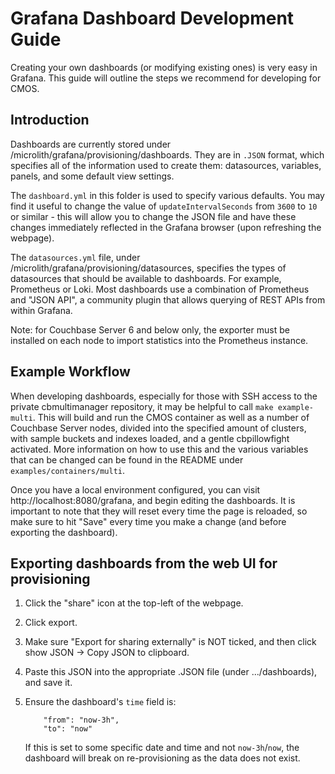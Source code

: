 # Grafana Dashboard Development Guide #

Creating your own dashboards (or modifying existing ones) is very easy in Grafana. This guide will outline the steps we recommend for developing for CMOS.

## Introduction ##

Dashboards are currently stored under /microlith/grafana/provisioning/dashboards. They are in `.JSON` format, which specifies all of the information used to create them: datasources, variables, panels, and some default view settings.

The `dashboard.yml` in this folder is used to specify various defaults. You may find it useful to change the value of `updateIntervalSeconds` from `3600` to `10` or similar - this will allow you to change the JSON file and have these changes immediately reflected in the Grafana browser (upon refreshing the webpage).

The `datasources.yml` file, under /microlith/grafana/provisioning/datasources, specifies the types of datasources that should be available to dashboards. For example, Prometheus or Loki. Most dashboards use a combination of Prometheus and "JSON API", a community plugin that allows querying of REST APIs from within Grafana.

Note: for Couchbase Server 6 and below only, the exporter must be installed on each node to import statistics into the Prometheus instance.

## Example Workflow ##

When developing dashboards, especially for those with SSH access to the private cbmultimanager repository, it may be helpful to call `make example-multi`. This will build and run the CMOS container as well as a number of Couchbase Server nodes, divided into the specified amount of clusters, with sample buckets and indexes loaded, and a gentle cbpillowfight activated. More information on how to use this and the various variables that can be changed can be found in the README under `examples/containers/multi`.

Once you have a local environment configured, you can visit http://localhost:8080/grafana, and begin editing the dashboards. It is important to note that they will reset every time the page is reloaded, so make sure to hit "Save" every time you make a change (and before exporting the dashboard).

## Exporting dashboards from the web UI for provisioning ##

1. Click the "share" icon at the top-left of the webpage.
2. Click export.
3. Make sure "Export for sharing externally" is NOT ticked, and then click show JSON -> Copy JSON to clipboard.
4. Paste this JSON into the appropriate .JSON file (under .../dashboards), and save it.
5. Ensure the dashboard's `time` field is:
    ```"time": {
        "from": "now-3h",
        "to": "now"
    ```

    If this is set to some specific date and time and not `now-3h`/`now`, the dashboard will break on re-provisioning as the data does not exist.
